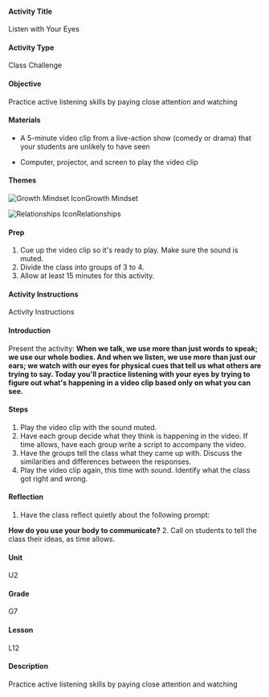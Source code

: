 #### Activity Title
Listen with Your Eyes
#### Activity Type
Class Challenge
#### Objective
Practice active listening skills by paying close attention and watching
#### Materials
-  A 5-minute video clip from a live-action show (comedy or drama) that your students are unlikely to have seen

-  Computer, projector, and screen to play the video clip
#### Themes
![Growth Mindset Icon](http://v5cmservice.secondstep.org/MS3TP_IMAGES/SKILLS/SKILLS_SMALL_IMAGES/growth-mindset-sm.png)Growth Mindset
 
![Relationships Icon](http://v5cmservice.secondstep.org/MS3TP_IMAGES/SKILLS/SKILLS_SMALL_IMAGES/relationships-sm.png)Relationships
 

#### Prep
1. Cue up the video clip so it's ready to play. Make sure the sound is muted.
2. Divide the class into groups of 3 to 4.
3. Allow at least 15 minutes for this activity.

#### Activity Instructions
Activity Instructions
#### Introduction
Present the activity: **When we talk, we use more than just words to speak; we use our whole bodies. And when we listen, we use more than just our ears; we watch with our eyes for physical cues that tell us what others are trying to say. Today you'll practice listening with your eyes by trying to figure out what's happening in a video clip based only on what you can see.**
#### Steps
1. Play the video clip with the sound muted.
2. Have each group decide what they think is happening in the video. If time allows, have each group write a script to accompany the video.
3. Have the groups tell the class what they came up with. Discuss the similarities and differences between the responses.
4. Play the video clip again, this time with sound. Identify what the class got right and wrong.

#### Reflection
1. Have the class reflect quietly about the following prompt:

**How do you use your body to communicate?**
2. Call on students to tell the class their ideas, as time allows.

#### Unit
U2
#### Grade
G7
#### Lesson
L12
#### Description
Practice active listening skills by paying close attention and watching
